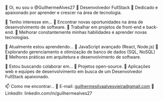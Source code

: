 👋 Oi, eu sou o @GuilhermeAlves27
🔹 Desenvolvedor FullStack
🔹 Dedicado e apaixonado por aprender e crescer na área de tecnologia.

👀 Tenho interesse em...
🔸 Encontrar novas oportunidades na área de desenvolvimento de software.
🔸 Trabalhar em projetos de front-end e back-end.
🔸 Melhorar constantemente minhas habilidades e aprender novas tecnologias.

🌱 Atualmente estou aprendendo...
🔸 JavaScript avançado (React, Node.js)
🔸 Explorando gerenciamento e otimização de banco de dados (SQL, NoSQL)
🔸 Melhores práticas em arquitetura e desenvolvimento de software.

💞️ Estou buscando colaborar em...
🔸 Projetos open-source.
🔸 Aplicações web e equipes de desenvolvimento em busca de um Desenvolvedor FullStack apaixonado.

📫 Como me encontrar...
🔸 E-mail: guilhermesilvaalvesvieira@gmail.com
🔸 LinkedIn: linkedin.com/in/guilhermealves27

<!---
GuilhermeAlves27/GuilhermeAlves27 is a ✨ special ✨ repository because its `README.md` (this file) appears on your GitHub profile.
You can click the Preview link to take a look at your changes.
--->
